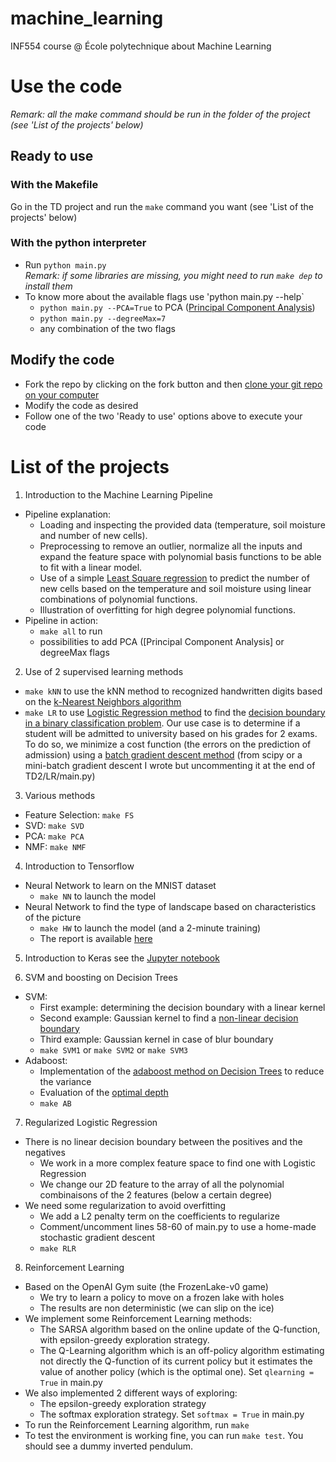 # machine_learning
INF554 course @ École polytechnique about Machine Learning

# Use the code
_Remark: all the make command should be run in the folder of the project (see 'List of the projects' below)_
## Ready to use
### With the Makefile
Go in the TD project and run the `make` command you want (see 'List of the projects' below)

### With the python interpreter
* Run `python main.py`</br>
 _Remark: if some libraries are missing, you might need to run `make dep` to install them_
* To know more about the available flags use 'python main.py --help`
  * `python main.py --PCA=True` to PCA ([Principal Component Analysis](https://en.wikipedia.org/wiki/Principal_component_analysis))
  * `python main.py --degreeMax=7`
  * any combination of the two flags
  
## Modify the code
* Fork the repo by clicking on the fork button and then [clone your git repo on your computer](https://help.github.com/articles/cloning-a-repository/)
* Modify the code as desired
* Follow one of the two 'Ready to use' options above to execute your code

# List of the projects
1. Introduction to the Machine Learning Pipeline
* Pipeline explanation:
  * Loading and inspecting the provided data (temperature, soil moisture and number of new cells). 
  * Preprocessing to remove an outlier, normalize all the inputs and expand the feature space with polynomial basis functions to be able to fit with a linear model.
  * Use of a simple [Least Square regression](https://en.wikipedia.org/wiki/Linear_least_squares) to predict the number of new cells based on the temperature and soil moisture using linear combinations of polynomial functions. 
  * Illustration of overfitting for high degree polynomial functions.
* Pipeline in action:
  * `make all` to run
  * possibilities to add PCA ([Principal Component Analysis] or degreeMax flags

2. Use of 2 supervised learning methods
* `make kNN` to use the kNN method to recognized handwritten digits based on the [k-Nearest Neighbors algorithm](https://en.wikipedia.org/wiki/K-nearest_neighbors_algorithm)
* `make LR` to use [Logistic Regression method](https://en.wikipedia.org/wiki/Logistic_regression) to find the [decision boundary in a binary classification problem](https://en.wikipedia.org/wiki/Decision_boundary). Our use case is to determine if a student will be admitted to university based on his grades for 2 exams. To do so, we minimize a cost function (the errors on the prediction of admission) using a [batch gradient descent method](https://en.wikipedia.org/wiki/Gradient_descent) (from scipy or a mini-batch gradient descent I wrote but uncommenting it at the end of TD2/LR/main.py)

3. Various methods
* Feature Selection: `make FS`
* SVD: `make SVD`
* PCA: `make PCA`
* NMF: `make NMF`

4. Introduction to Tensorflow
* Neural Network to learn on the MNIST dataset
   * `make NN` to launch the model
* Neural Network to find the type of landscape based on characteristics of the picture
   * `make HW` to launch the model (and a 2-minute training)
   * The report is available [here](https://github.com/romainfd/machine_learning/blob/master/TD4/Report/Report.pdf)

5. Introduction to Keras
see the [Jupyter notebook](https://github.com/romainfd/machine_learning/blob/master/TD5/cnn_text_categorization.ipynb)

6. SVM and boosting on Decision Trees
* SVM:
   * First example: determining the decision boundary with a linear kernel
   * Second example: Gaussian kernel to find a [non-linear decision boundary](https://github.com/romainfd/machine_learning/blob/master/TD6/SVM/2.gaussian_sigma%3D0.05_C%3D50)
   * Third example: Gaussian kernel in case of blur boundary
   * `make SVM1` or `make SVM2` or `make SVM3`
* Adaboost:
   * Implementation of the [adaboost method on Decision Trees](https://github.com/romainfd/machine_learning/blob/master/TD6/Adaboost/Adaboost_100trees_depth%3D8) to reduce the variance
   * Evaluation of the [optimal depth](https://github.com/romainfd/machine_learning/blob/master/TD6/Adaboost/Adaboost_accuracy_vs_depth)
   * `make AB`

7. Regularized Logistic Regression
* There is no linear decision boundary between the positives and the negatives
   * We work in a more complex feature space to find one with Logistic Regression
   * We change our 2D feature to the array of all the polynomial combinaisons of the 2 features (below a certain degree)
* We need some regularization to avoid overfitting
   * We add a L2 penalty term on the coefficients to regularize
   * Comment/uncomment lines 58-60 of main.py to use a home-made stochastic gradient descent
   * `make RLR`
   
8. Reinforcement Learning
* Based on the OpenAI Gym suite (the FrozenLake-v0 game)
   * We try to learn a policy to move on a frozen lake with holes
   * The results are non deterministic (we can slip on the ice)
* We implement some Reinforcement Learning methods:
   * The SARSA algorithm based on the online update of the Q-function, with epsilon-greedy exploration strategy.
   * The Q-Learning algorithm which is an off-policy algorithm estimating not directly the Q-function of its current policy but it estimates the value of another policy (which is the optimal one). Set `qlearning = True` in main.py 
* We also implemented 2 different ways of exploring:
   * The epsilon-greedy exploration strategy
   * The softmax exploration strategy. Set `softmax = True` in main.py
* To run the Reinforcement Learning algorithm, run `make`
* To test the environment is working fine, you can run `make test`. You should see a dummy inverted pendulum.